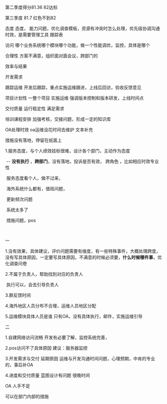 第二季度得分81.36                      82达标

第三季度 81.7       红色不到82         

态度      		态度， 能力问题，优化调查模板，资源有冲突时怎么处理，优先级协调沟通时效，是需要管理工具  跟踪表



访问  			哪个业务系统哪个模块哪个功能，做一个性能调优，监控，具体是哪个                  

合理性		方案不满意，组织面对面会议，跨部门的

效率与结果    

开发需求

跟踪运维     开发后跟踪，重点实施运维跟进，上线后回访，验收反馈意见

项目计划性 一整个项目 实施运维   强调版本控制和版本研发，上线时间点

交付质量    运行稳定性  满足需求      

培训课程安排     加强考核，交接问题，形成一定的知识库

OA处理时效       oa运维没花时间去维护     文本补充



措施没有落地，停留在纸面上



1.服务态度，与个人绩效挂标很难，设计各个部门，主动作为态度    

​	--	**没有执行**  ，**跨部门**，没有落地，投诉是否有效， 跨角色 ，比如相应时效专业性

​	服务态度看个人，做不过来，

​	海外系统什么都有，值班问题，

​	更新频次问题

​	系统太多了

​	措施问题，pos 

​	



一

1.没有效果，具体建议，评价问题需要有维度，有一些特殊事件，大概处理跨度，没有写具体原因，一定要写具体原因，不满意的时候必须要，**什么时候哪件事**，优化调查问卷



2.不属于负责人，帮助找到对应的负责人    

​	执行可以，会去引导负责人

3.群反馈时间 

4.海外地区人员分布不合理，运维人员地区分配    

5.运维模块具体人员是谁    只有OA，没有具体执行，邮件，实施运维引导



二

1.自建网络访问流畅                           开发有必要了解，监控系统完善，

2.pos访问不了具体原因                  建议：服务器监控

3.开发需求与交付 延期原因          运维与开发沟通时间问题，心理预期，中肯的专业的，事后补OA

4.进度和交付质量  蓝图设计有问题        很晚时间

OA   人手不足



可以在部门内部的措施





